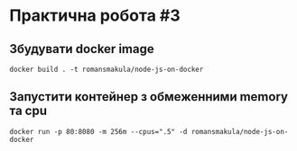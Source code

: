# Практична робота #3
## Збудувати docker image
    docker build . -t romansmakula/node-js-on-docker

## Запустити контейнер з обмеженними memory та cpu
    docker run -p 80:8080 -m 256m --cpus=".5" -d romansmakula/node-js-on-docker